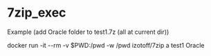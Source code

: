 # 7zip_exec
Example (add Oracle folder to test1.7z (all at current dir))

docker run -it --rm -v $PWD:/pwd -w /pwd izotoff/7zip a test1 Oracle
